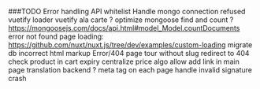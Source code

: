 ###TODO 
Error handling
API whitelist
Handle mongo connection refused
vuetify loader
vuetify ala carte ?
optimize mongoose find and count ? https://mongoosejs.com/docs/api.html#model_Model.countDocuments
error not found page
loading: https://github.com/nuxt/nuxt.js/tree/dev/examples/custom-loading
migrate db
incorrect html markup
Error/404 page
tour without slug redirect to 404
check product in cart expiry 
centralize price algo
allow add link in main page
translation backend ?
meta tag on each page
handle invalid signature crash